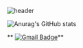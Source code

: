 ![header](https://capsule-render.vercel.app/api?type=waving&color=auto&height=300&section=header&text=songjuhee&fontSize=90&animation=fadeIn&fontAlignY=38)

![Anurag's GitHub stats](https://github-readme-stats.vercel.app/api?username=jhsong76&show_icons=true&theme=radical)

 ** [![Gmail Badge](https://img.shields.io/badge/Gmail-d14836?style=flat-square&logo=Gmail&logoColor=white&link=mailto:20190976@sungshin.ac.kr)](mailto:20190976@sungshin.ac.kr)**
	
<!--
**jhsong76/jhsong76** is a ✨ _special_ ✨ repository because its `README.md` (this file) appears on your GitHub profile.

Here are some ideas to get you started:

- 🔭 I’m currently working on ...
- 🌱 I’m currently learning ...
- 👯 I’m looking to collaborate on ...
- 🤔 I’m looking for help with ...
- 💬 Ask me about ...
- 📫 How to reach me: ...
- 😄 Pronouns: ...
- ⚡ Fun fact: ...
-->
